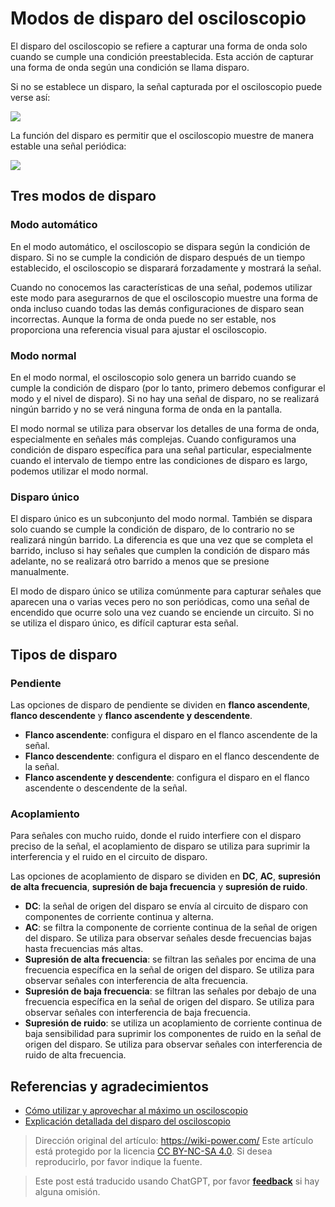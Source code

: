 # Modos de disparo del osciloscopio

El disparo del osciloscopio se refiere a capturar una forma de onda solo cuando se cumple una condición preestablecida. Esta acción de capturar una forma de onda según una condición se llama disparo.

Si no se establece un disparo, la señal capturada por el osciloscopio puede verse así:

![](https://media.wiki-power.com/img/20211217170753.png)

La función del disparo es permitir que el osciloscopio muestre de manera estable una señal periódica:

![](https://media.wiki-power.com/img/20211217170904.png)

## Tres modos de disparo

### Modo automático

En el modo automático, el osciloscopio se dispara según la condición de disparo. Si no se cumple la condición de disparo después de un tiempo establecido, el osciloscopio se disparará forzadamente y mostrará la señal.

Cuando no conocemos las características de una señal, podemos utilizar este modo para asegurarnos de que el osciloscopio muestre una forma de onda incluso cuando todas las demás configuraciones de disparo sean incorrectas. Aunque la forma de onda puede no ser estable, nos proporciona una referencia visual para ajustar el osciloscopio.

### Modo normal

En el modo normal, el osciloscopio solo genera un barrido cuando se cumple la condición de disparo (por lo tanto, primero debemos configurar el modo y el nivel de disparo). Si no hay una señal de disparo, no se realizará ningún barrido y no se verá ninguna forma de onda en la pantalla.

El modo normal se utiliza para observar los detalles de una forma de onda, especialmente en señales más complejas. Cuando configuramos una condición de disparo específica para una señal particular, especialmente cuando el intervalo de tiempo entre las condiciones de disparo es largo, podemos utilizar el modo normal.

### Disparo único

El disparo único es un subconjunto del modo normal. También se dispara solo cuando se cumple la condición de disparo, de lo contrario no se realizará ningún barrido. La diferencia es que una vez que se completa el barrido, incluso si hay señales que cumplen la condición de disparo más adelante, no se realizará otro barrido a menos que se presione manualmente.

El modo de disparo único se utiliza comúnmente para capturar señales que aparecen una o varias veces pero no son periódicas, como una señal de encendido que ocurre solo una vez cuando se enciende un circuito. Si no se utiliza el disparo único, es difícil capturar esta señal.

## Tipos de disparo

### Pendiente

Las opciones de disparo de pendiente se dividen en **flanco ascendente**, **flanco descendente** y **flanco ascendente y descendente**.

- **Flanco ascendente**: configura el disparo en el flanco ascendente de la señal.
- **Flanco descendente**: configura el disparo en el flanco descendente de la señal.
- **Flanco ascendente y descendente**: configura el disparo en el flanco ascendente o descendente de la señal.

### Acoplamiento

Para señales con mucho ruido, donde el ruido interfiere con el disparo preciso de la señal, el acoplamiento de disparo se utiliza para suprimir la interferencia y el ruido en el circuito de disparo.

Las opciones de acoplamiento de disparo se dividen en **DC**, **AC**, **supresión de alta frecuencia**, **supresión de baja frecuencia** y **supresión de ruido**.

- **DC**: la señal de origen del disparo se envía al circuito de disparo con componentes de corriente continua y alterna.
- **AC**: se filtra la componente de corriente continua de la señal de origen del disparo. Se utiliza para observar señales desde frecuencias bajas hasta frecuencias más altas.
- **Supresión de alta frecuencia**: se filtran las señales por encima de una frecuencia específica en la señal de origen del disparo. Se utiliza para observar señales con interferencia de alta frecuencia.
- **Supresión de baja frecuencia**: se filtran las señales por debajo de una frecuencia específica en la señal de origen del disparo. Se utiliza para observar señales con interferencia de baja frecuencia.
- **Supresión de ruido**: se utiliza un acoplamiento de corriente continua de baja sensibilidad para suprimir los componentes de ruido en la señal de origen del disparo. Se utiliza para observar señales con interferencia de ruido de alta frecuencia.

## Referencias y agradecimientos

- [Cómo utilizar y aprovechar al máximo un osciloscopio](https://picture.iczhiku.com/weixin/message1596191922308.html)
- [Explicación detallada del disparo del osciloscopio](https://zhuanlan.zhihu.com/p/101922570)

> Dirección original del artículo: <https://wiki-power.com/>
> Este artículo está protegido por la licencia [CC BY-NC-SA 4.0](https://creativecommons.org/licenses/by/4.0/deed.zh). Si desea reproducirlo, por favor indique la fuente.

> Este post está traducido usando ChatGPT, por favor [**feedback**](https://github.com/linyuxuanlin/Wiki_MkDocs/issues/new) si hay alguna omisión.
